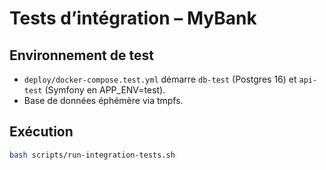 # Tests d’intégration – MyBank

## Environnement de test

-   `deploy/docker-compose.test.yml` démarre `db-test` (Postgres 16) et `api-test` (Symfony en APP_ENV=test).
-   Base de données éphémère via tmpfs.

## Exécution

```bash
bash scripts/run-integration-tests.sh
```
